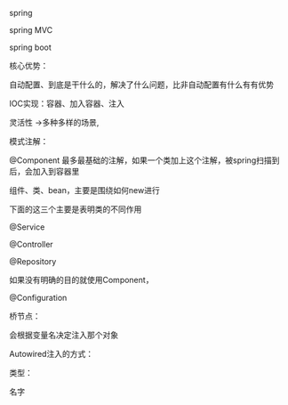 spring

spring MVC

spring boot

核心优势：

自动配置、到底是干什么的，解决了什么问题，比非自动配置有什么有有优势

IOC实现：容器、加入容器、注入

灵活性 ->多种多样的场景,



模式注解：

@Component 最多最基础的注解，如果一个类加上这个注解，被spring扫描到后，会加入到容器里

组件、类、bean，主要是围绕如何new进行

下面的这三个主要是表明类的不同作用

@Service

@Controller

@Repository



如果没有明确的目的就使用Component，



@Configuration



桥节点：



会根据变量名决定注入那个对象

Autowired注入的方式：

类型：

名字



